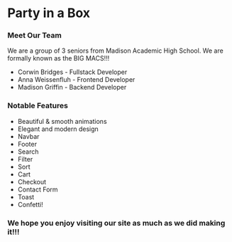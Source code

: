 # Party in a Box
### Meet Our Team
We are a group of 3 seniors from Madison Academic High School. We are formally known as the BIG MACS!!!
- Corwin Bridges - Fullstack Developer
- Anna Weissenfluh - Frontend Developer
- Madison Griffin - Backend Developer

### Notable Features
- Beautiful & smooth animations
- Elegant and modern design
- Navbar
- Footer
- Search
- Filter
- Sort
- Cart
- Checkout
- Contact Form
- Toast
- Confetti!

### We hope you enjoy visiting our site as much as we did making it!!!
